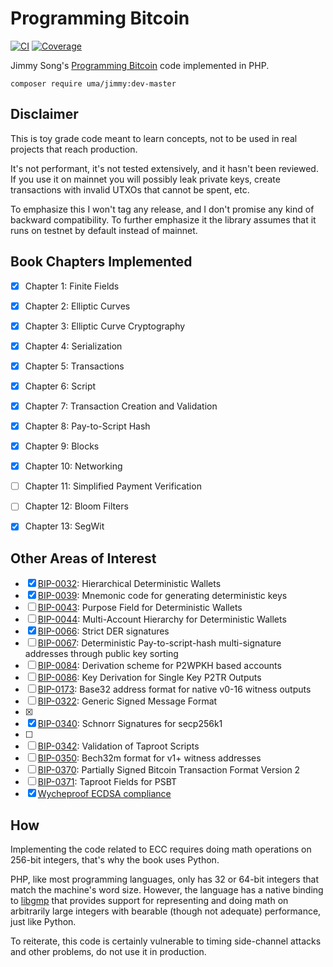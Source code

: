 # Programming Bitcoin

[![CI](https://github.com/1ma/jimmy/actions/workflows/ci.yml/badge.svg)](https://github.com/1ma/jimmy/actions/workflows/ci.yml)
[![Coverage](https://scrutinizer-ci.com/g/1ma/jimmy/badges/coverage.png?b=master)](https://scrutinizer-ci.com/g/1ma/jimmy/?branch=master)

Jimmy Song's [Programming Bitcoin](https://github.com/jimmysong/programmingbitcoin/) code implemented in PHP.

```shell
composer require uma/jimmy:dev-master
```

## Disclaimer

This is toy grade code meant to learn concepts, not to be used in real projects that reach production.

It's not performant, it's not tested extensively, and it hasn't been reviewed. If you use it on mainnet you
will possibly leak private keys, create transactions with invalid UTXOs that cannot be spent, etc.

To emphasize this I won't tag any release, and I don't promise any kind of backward compatibility.
To further emphasize it the library assumes that it runs on testnet by default instead of mainnet.


## Book Chapters Implemented

- [X] Chapter 1: Finite Fields
- [X] Chapter 2: Elliptic Curves
- [X] Chapter 3: Elliptic Curve Cryptography
- [X] Chapter 4: Serialization
- [X] Chapter 5: Transactions
- [X] Chapter 6: Script
- [X] Chapter 7: Transaction Creation and Validation
- [X] Chapter 8: Pay-to-Script Hash
- [X] Chapter 9: Blocks
- [X] Chapter 10: Networking
- [ ] Chapter 11: Simplified Payment Verification
- [ ] Chapter 12: Bloom Filters
- [X] Chapter 13: SegWit


## Other Areas of Interest

- [X] [BIP-0032]: Hierarchical Deterministic Wallets
- [X] [BIP-0039]: Mnemonic code for generating deterministic keys
- [ ] [BIP-0043]: Purpose Field for Deterministic Wallets
- [ ] [BIP-0044]: Multi-Account Hierarchy for Deterministic Wallets
- [X] [BIP-0066]: Strict DER signatures
- [ ] [BIP-0067]: Deterministic Pay-to-script-hash multi-signature addresses through public key sorting
- [ ] [BIP-0084]: Derivation scheme for P2WPKH based accounts
- [ ] [BIP-0086]: Key Derivation for Single Key P2TR Outputs
- [ ] [BIP-0173]: Base32 address format for native v0-16 witness outputs
- [ ] [BIP-0322]: Generic Signed Message Format
- [X] [BIP-0325]: Signet
- [X] [BIP-0340]: Schnorr Signatures for secp256k1
- [ ] [BIP-0341]: Taproot
- [ ] [BIP-0342]: Validation of Taproot Scripts
- [ ] [BIP-0350]: Bech32m format for v1+ witness addresses
- [ ] [BIP-0370]: Partially Signed Bitcoin Transaction Format Version 2
- [ ] [BIP-0371]: Taproot Fields for PSBT
- [X] [Wycheproof ECDSA compliance]

## How

Implementing the code related to ECC requires doing math operations on 256-bit integers, that's why the book uses Python.

PHP, like most programming languages, only has 32 or 64-bit integers that match the machine's word size.
However, the language has a native binding to [libgmp](https://www.php.net/manual/en/book.gmp.php) that provides support for
representing and doing math on arbitrarily large integers with bearable (though not adequate) performance, just like Python.

To reiterate, this code is certainly vulnerable to timing side-channel attacks and other problems, do not use it in production.


[BIP-0032]: https://bips.xyz/32
[BIP-0039]: https://bips.xyz/39
[BIP-0043]: https://bips.xyz/43
[BIP-0044]: https://bips.xyz/44
[BIP-0066]: https://bips.xyz/66
[BIP-0067]: https://bips.xyz/67
[BIP-0084]: https://bips.xyz/84
[BIP-0086]: https://bips.xyz/86
[BIP-0173]: https://bips.xyz/173
[BIP-0322]: https://bips.xyz/322
[BIP-0325]: https://bips.xyz/325
[BIP-0340]: https://bips.xyz/340
[BIP-0341]: https://bips.xyz/341
[BIP-0342]: https://bips.xyz/342
[BIP-0350]: https://bips.xyz/350
[BIP-0370]: https://bips.xyz/370
[BIP-0371]: https://bips.xyz/371
[Wycheproof ECDSA compliance]: https://github.com/1ma/jimmy/pull/1
